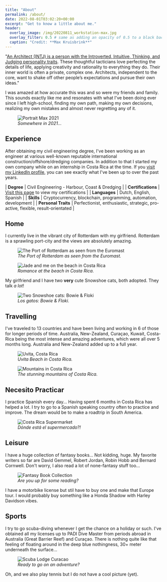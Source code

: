 ```yaml
---
title: "About"
permalink: /about/
date: 2022-08-01T03:02:20+00:00
excerpt: "Get to know a little about me."
header:
  overlay_image: /img/20220811_workstation-max.jpg
  overlay_filter: 0.5 # same as adding an opacity of 0.5 to a black background
  caption: "Credit: **Max Kruisbrink**"
---
```


>
"[An Architect (INTJ) is a person with the Introverted, Intuitive, Thinking, and Judging personality traits]((https://www.16personalities.com/intj-personality)). These thoughtful tacticians love perfecting the details of life, applying creativity and rationality to everything they do. Their inner world is often a private, complex one. Architects, independent to the core, want to shake off other people’s expectations and pursue their own ideas." 

I was amazed at how accurate this was and so were my friends and family. This sounds exactly like me and resonates with what I've been doing ever since I left high-school, finding my own path, making my own decisions, realizing my own mistakes and almost never regretting any of it.

<figure class="align-center">
  <img src="/img/20220920_max-portrait-1664x1109.jpg" alt="Portrait Max 2021">
  <figcaption><i>Somewhere in 2021...</i></figcaption>
</figure>

## Experience

After obtaining my civil engineering degree, I've been working as an engineer at various well-known reputable international construction/offshore/dredging companies. In addition to that I started my own company while on an internship in Costa Rica at the time. If you [visit my LinkedIn profile](https://www.linkedin.com/in/mkruisbrink/), you can see exactly what I've been up to over the past years. 

>
| **Degree** | Civil Engineering - Harbour, Coast & Dredging |
| **Certifications** | [Visit this page](https://mkruisbrink.github.io/certifications) to view my certifications | 
| **Languages** | Dutch, English, Spanish |
| **Skills** | Cryptocurrency, blockchain, programming, automation, development |
| **Personal Traits** | Perfectionist, enthusiastic, strategic, pro-active, flexible, result-orientated |



## Home 

I currently live in the vibrant city of Rotterdam with my girlfriend. Rotterdam is a sprawling port-city and the views are absolutely amazing.

<figure class="align-center">
  <img src="/img/pages/about/20220804_euromast-rotterdam.jpg" alt="The Port of Rotterdam as seen from the Euromast">
  <figcaption><i>The Port of Rotterdam as seen from the Euromast.</i></figcaption>
</figure>

<figure class="align-center">
  <img src="/img/pages/about/20220804_max-jade-beach-costa-rica.jpg" alt="Jade and me on the beach in Costa Rica">
  <figcaption><i>Romance at the beach in Costa Rica.</i></figcaption>
</figure>

My girlfriend and I have two **very** cute Snowshoe cats, both adopted. They talk *a lot*!

<figure class="align-center">
  <img src="/img/pages/about/20220804_floki-bowie.jpg" alt="Two Snowshoe cats: Bowie & Floki">
  <figcaption><i>Los gatos: Bowie & Floki.</i></figcaption>
</figure>

## Travelling

I've traveled to 13 countries and have been living and working in 6 of those for longer periods of time. Australia, New-Zealand, Curaçao, Kuwait, Costa-Rica being the most intense and amazing adventures, which were all over 5 months long. Australia and New-Zealand added up to a full year.

<figure class="align-center">
  <img src="/img/pages/about/20220804_uvita-costa-rica.jpg" alt="Uvita, Costa Rica">
  <figcaption><i>Uvita Beach in Costa Rica.</i></figcaption>
</figure>

<figure class="align-center">
    <img src="/img/pages/about/20220804_mountains-costa-rica.jpg" alt="Mountains in Costa Rica">
    <figcaption><i>The stunning mountains of Costa Rica.</i></figcaption>
</figure>

## Necesito Practicar

I practice Spanish every day... Having spent 6 months in Costa Rica has helped a lot. I try to go to a Spanish speaking country often to practice and improve. The dream would be to make a roadtrip in South America. 


<figure class="align-center">
    <img src="/img/pages/about/20220804_supermarket-costa-rica.jpg" alt="Costa Rica Supermarket"> 
    <figcaption><i>Dónde está el supermercado?!</i></figcaption>
</figure>

## Leisure

I have a huge collection of fantasy books... Not kidding, huge. My favorite writers so far are David Gemmel, Robert Jordan, Robin Hobb and Bernard Cornwell. Don't worry, I also read a lot of none-fantasy stuff too...

<figure class="align-center">
    <img src="/img/pages/about/20220804_book-collection.jpg" alt="Fantasy Book Collection">
    <figcaption><i>Are you up for some reading?</i></figcaption>
</figure>

I have a motorbike license but stil have to buy one and make that Europe tour. I would probably buy something like a Honda Shadow with Harley Davidson vibes.

## Sports

I try to go scuba-diving whenever I get the chance on a holiday or such. I've obtained all my licenses up to PADI Dive Master from periods abroad in Australia (Great Barrier Reef) and Curaçao. There is nothing quite like that feeling of floating around in the deep blue nothingness, 30+ meter underneath the surface...

<figure class="align-center">
    <img src="/img/pages/about/20220804_scuba-diving-curacao.jpg" alt="Scuba Lodge Curacao">
    <figcaption><i>Ready to go on an adventure?</i></figcaption>
</figure>

Oh, and we also play tennis but I do not have a cool picture (yet).
